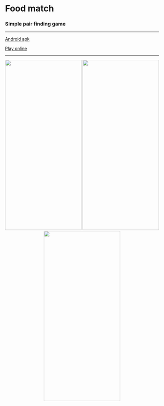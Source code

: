 # Food match
### Simple pair finding game

***
[Android apk](https://drive.google.com/file/d/1-uKSKTIC6e0HkF0ZIq_F7LgX0BO9sMl0/view?usp=sharing)

[Play online](https://yelloweyesdev.itch.io/food-match)
***

<div align="center">
<img src="https://user-images.githubusercontent.com/36220657/195554256-cc602d90-e656-4a8d-ba46-ec0a3e4791b3.jpg" width="250" height="555"> <img src="https://user-images.githubusercontent.com/36220657/195557371-de532f9e-e43a-4eba-9dcc-16ad84dab929.gif" width="250" height="555"> <img src="https://user-images.githubusercontent.com/36220657/195555315-5a11ba07-2a9c-4439-8a33-6284110ef384.jpg" width="250" height="555">
</div>
